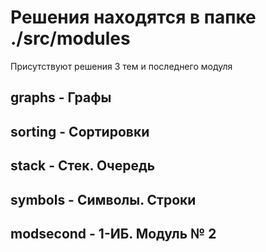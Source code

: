 # Решения находятся в папке ./src/modules

Присутствуют решения 3 тем и последнего модуля

## graphs - Графы
## sorting - Сортировки
## stack - Стек. Очередь
## symbols - Символы. Строки
## modsecond - 1-ИБ. Модуль № 2
